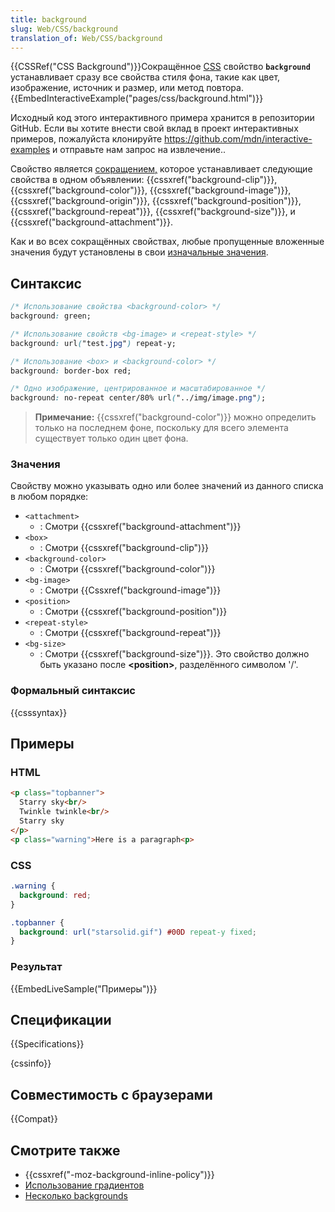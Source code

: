 ```yaml
---
title: background
slug: Web/CSS/background
translation_of: Web/CSS/background
---
```

{{CSSRef("CSS Background")}}Сокращённое [CSS](/ru/docs/Web/CSS) свойство **`background`** устанавливает сразу все свойства стиля фона, такие как цвет, изображение, источник и размер, или метод повтора.{{EmbedInteractiveExample("pages/css/background.html")}}

Исходный код этого интерактивного примера хранится в репозитории GitHub. Если вы хотите внести свой вклад в проект интерактивных примеров, пожалуйста клонируйте <https://github.com/mdn/interactive-examples> и отправьте нам запрос на извлечение..

Свойство является [сокращением,](/ru/docs/Web/CSS/Shorthand_properties) которое устанавливает следующие свойства в одном объявлении: {{cssxref("background-clip")}}, {{cssxref("background-color")}}, {{cssxref("background-image")}}, {{cssxref("background-origin")}}, {{cssxref("background-position")}}, {{cssxref("background-repeat")}}, {{cssxref("background-size")}}, и {{cssxref("background-attachment")}}.

Как и во всех сокращённых свойствах, любые пропущенные вложенные значения будут установлены в свои [изначальные значения](/ru/docs/Web/CSS/initial_value).

## Синтаксис

```css
/* Использование свойства <background-color> */
background: green;

/* Использование свойств <bg-image> и <repeat-style> */
background: url("test.jpg") repeat-y;

/* Использование <box> и <background-color> */
background: border-box red;

/* Одно изображение, центрированное и масштабированное */
background: no-repeat center/80% url("../img/image.png");
```

> **Примечание:** {{cssxref("background-color")}} можно определить только на последнем фоне, поскольку для всего элемента существует только один цвет фона.

### Значения

Свойству можно указывать одно или более значений из данного списка в любом порядке:

- `<attachment>`
  - : Смотри {{cssxref("background-attachment")}}
- `<box>`
  - : Смотри {{cssxref("background-clip")}}
- `<background-color>`
  - : Смотри {{cssxref("background-color")}}
- `<bg-image>`
  - : Смотри {{Cssxref("background-image")}}
- `<position>`
  - : Смотри {{cssxref("background-position")}}
- `<repeat-style>`
  - : Смотри {{cssxref("background-repeat")}}
- `<bg-size>`
  - : Смотри {{cssxref("background-size")}}. Это свойство должно быть указано после **\<position>**, разделённого символом '/'.

### Формальный синтаксис

{{csssyntax}}

## Примеры

### HTML

```html
<p class="topbanner">
  Starry sky<br/>
  Twinkle twinkle<br/>
  Starry sky
</p>
<p class="warning">Here is a paragraph<p>
```

### CSS

```css
.warning {
  background: red;
}

.topbanner {
  background: url("starsolid.gif") #00D repeat-y fixed;
}
```

### Результат

{{EmbedLiveSample("Примеры")}}

## Спецификации

{{Specifications}}

{cssinfo}}

## Совместимость с браузерами

{{Compat}}

## Смотрите также

- {{cssxref("-moz-background-inline-policy")}}
- [Использование градиентов](/ru/docs/CSS/Using_CSS_gradients)
- [Несколько backgrounds](/ru/docs/CSS/Multiple_backgrounds)
